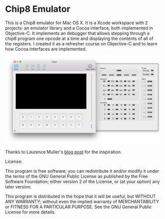 Chip8 Emulator
==============

This is a Chip8 emulator for Mac OS X.  It is a Xcode workspace with 2 projects: an emulator library and a Cocoa interface, both implemented in Objective-C.  It implements an debugger that allows stepping through a chip8 program one opcode at a time and displaying the contents of all of the registers.  I created it as a refresher course on Objective-C and to learn how Cocoa interfaces are implemented.

![Screen Shot](chip8.jpg?raw=true)

Thanks to Laurence Muller's [blog post](http://www.multigesture.net/articles/how-to-write-an-emulator-chip-8-interpreter/) for the inspiration.

License:

This program is free software; you can redistribute it and/or
modify it under the terms of the GNU General Public License
as published by the Free Software Foundation; either version 2
of the License, or (at your option) any later version.

This program is distributed in the hope that it will be useful,
but WITHOUT ANY WARRANTY; without even the implied warranty of
MERCHANTABILITY or FITNESS FOR A PARTICULAR PURPOSE.  See the
GNU General Public License for more details.